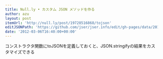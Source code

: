 ```yaml
---
title: Null.ly • カスタム JSON メソッドを作る
author: azu
layout: post
itemUrl: 'http://null.ly/post/19728516868/tojson'
editJSONPath: 'https://github.com/jser/jser.info/edit/gh-pages/data/2012/03/index.json'
date: '2012-03-06T16:40:00+00:00'
---
```

コンストラクタ関数にtoJSONを定義しておくと、JSON.stringifyの結果をカスタマイズできる
